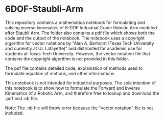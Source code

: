 # 6DOF-Staubli-Arm

This repository contains a mathematica notebook for formulating and solving inverse kinematics of 6-DOF Industrial Grade Robotic
Arm modeled after Staubli Arm. The folder also contains a pdf file which shows both the code and the output of the notebook.
The notebook uses a copyright algorithm for vector notations by "Alan A. Barhorst (Texas Tech University and currently
at UL Lafayette)" and distributed for academic use for students at Texas Tech University. However, the vector notation file 
that contains the copyright algorithm is not provided in this folder.

The pdf file contains detailed code, explaination of methods used to formulate equation of motions, and other informations.

This notebook is not intended for industrial purposes. The sole intention of this notebook is to show how to formulate the
Forward and Inverse Kinematics of a Robotic Arm, and therefore free to lookup and download the .pdf and .nb file. 

Note: The .nb file will throw error because the "vector notation" file is not included.
